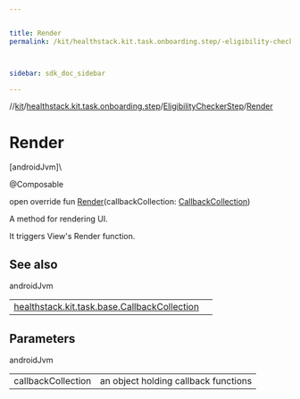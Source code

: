 ```yaml
---


title: Render
permalink: /kit/healthstack.kit.task.onboarding.step/-eligibility-checker-step/-render.html



sidebar: sdk_doc_sidebar

---
```



//[kit](/kit.html)/[healthstack.kit.task.onboarding.step](../index.html)/[EligibilityCheckerStep](index.html)/[Render](-render.html)



# Render



[androidJvm]\




@Composable



open override fun [Render](-render.html)(callbackCollection: [CallbackCollection](../../healthstack.kit.task.base/-callback-collection/index.html))



A method for rendering UI.



It triggers View's Render function.



## See also


androidJvm

| | |
|---|---|
| [healthstack.kit.task.base.CallbackCollection](../../healthstack.kit.task.base/-callback-collection/index.html) |  |



## Parameters


androidJvm

| | |
|---|---|
| callbackCollection | an object holding callback functions |






